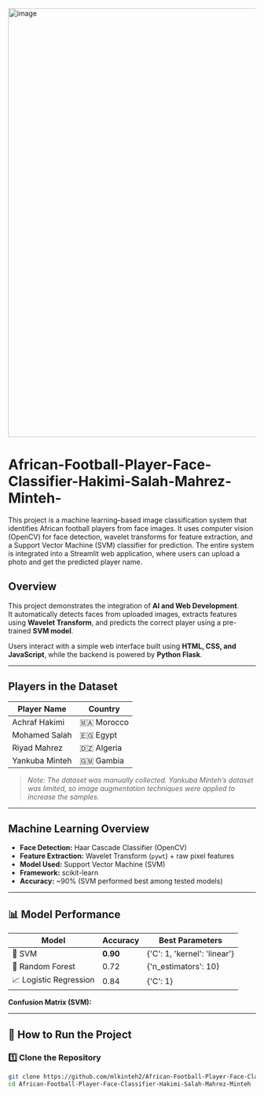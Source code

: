 <img width="1689" height="871" alt="image" src="https://github.com/user-attachments/assets/0fa77dc7-df3d-4509-970e-f853a7a73a98" />

# African-Football-Player-Face-Classifier-Hakimi-Salah-Mahrez-Minteh-
This project is a machine learning–based image classification system that identifies African football players from face images. It uses computer vision (OpenCV) for face detection, wavelet transforms for feature extraction, and a Support Vector Machine (SVM) classifier for prediction.
The entire system is integrated into a Streamlit web application, where users can upload a photo and get the predicted player name.



## Overview

This project demonstrates the integration of **AI and Web Development**.  
It automatically detects faces from uploaded images, extracts features using **Wavelet Transform**, and predicts the correct player using a pre-trained **SVM model**.  

Users interact with a simple web interface built using **HTML, CSS, and JavaScript**, while the backend is powered by **Python Flask**.

---

##  Players in the Dataset

| Player Name | Country |
|--------------|----------|
| Achraf Hakimi | 🇲🇦 Morocco |
| Mohamed Salah | 🇪🇬 Egypt |
| Riyad Mahrez | 🇩🇿 Algeria |
| Yankuba Minteh | 🇬🇲 Gambia |

> *Note: The dataset was manually collected. Yankuba Minteh’s dataset was limited, so image augmentation techniques  were applied to increase the samples.*

---

## Machine Learning Overview

- **Face Detection:** Haar Cascade Classifier (OpenCV)  
- **Feature Extraction:** Wavelet Transform (`pywt`) + raw pixel features  
- **Model Used:** Support Vector Machine (SVM)  
- **Framework:** scikit-learn  
- **Accuracy:** ~90% (SVM performed best among tested models)

---

## 📊 Model Performance

| Model | Accuracy | Best Parameters |
|--------|-----------|----------------|
| 🧩 SVM | **0.90** | {'C': 1, 'kernel': 'linear'} |
| 🌲 Random Forest | 0.72 | {'n_estimators': 10} |
| 📈 Logistic Regression | 0.84 | {'C': 1} |

**Confusion Matrix (SVM):**


---

## 🚀 How to Run the Project

### 1️⃣ Clone the Repository
```bash
git clone https://github.com/mlkinteh2/African-Football-Player-Face-Classifier-Hakimi-Salah-Mahrez-Minteh.git
cd African-Football-Player-Face-Classifier-Hakimi-Salah-Mahrez-Minteh


